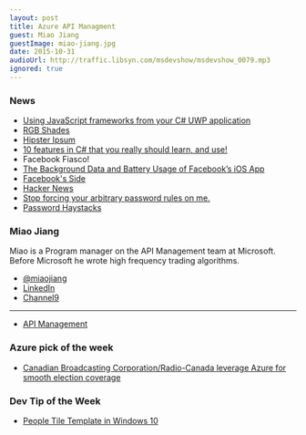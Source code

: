 ```yaml
---
layout: post
title: Azure API Managment
guest: Miao Jiang 
guestImage: miao-jiang.jpg
date: 2015-10-31
audioUrl: http://traffic.libsyn.com/msdevshow/msdevshow_0079.mp3
ignored: true
---
```


### News

 - [Using JavaScript frameworks from your C# UWP application](http://blogs.msdn.com/b/eternalcoding/archive/2015/10/21/using-javascript-frameworks-from-your-c-uwp-application.aspx)
 - [RGB Shades](http://macetech.com/store/index.php?main_page=index&cPath=14&zenid=63120e93da72b407aa0adb5d406141ad)
 - [Hipster Ipsum](http://hipsum.co/)
 - [10 features in C\# that you really should learn, and use!](http://www.codeaddiction.net/articles/15/10-features-in-c-that-you-really-should-learn-and-use?utm_content=buffer5a0de&utm_medium=social&utm_source=twitter.com&utm_campaign=buffer)
 - Facebook Fiasco!
  - [The Background Data and Battery Usage of Facebook’s iOS App](https://www.macstories.net/linked/the-background-data-and-battery-usage-of-facebooks-ios-app/)
  - [Facebook's Side](https://m.facebook.com/arig/posts/10105815276466163)
  - [Hacker News](https://news.ycombinator.com/item?id=10435098)
 - [Stop forcing your arbitrary password rules on me.](http://ryanwinchester.ca/post/stop-forcing-your-arbitrary-password-rules-on-me)
  - [Password Haystacks](https://www.grc.com/haystack.htm)
 
### Miao Jiang 

Miao is a Program manager on the API Management team at Microsoft. Before Microsoft he wrote high frequency trading algorithms.

 - [@miaojiang](https://twitter.com/miaojiang)
 - [LinkedIn](https://www.linkedin.com/in/miaojiang)
 - [Channel9](https://channel9.msdn.com/Niners/MiaoJiang)

--------------------------------------------------

 - [API Management](https://azure.microsoft.com/en-us/services/api-management/)


### Azure pick of the week

 - [Canadian Broadcasting Corporation/Radio-Canada leverage Azure for smooth election coverage](https://azure.microsoft.com/en-us/blog/canadian-broadcasting-corporation-radio-canada-leverage-azure-for-smooth-election-coverage/)

### Dev Tip of the Week

 - [People Tile Template in Windows 10](http://blogs.msdn.com/b/tiles_and_toasts/archive/2015/10/22/people-tile-template-in-windows-10.aspx?utm_content=bufferfafbe&utm_medium=social&utm_source=twitter.com&utm_campaign=buffer)